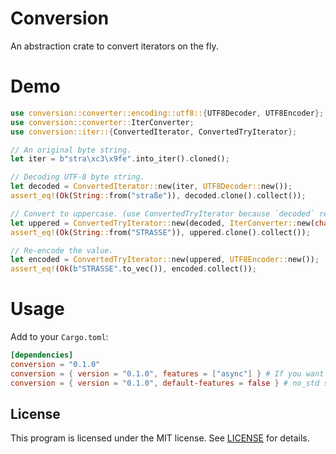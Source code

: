 # Conversion
An abstraction crate to convert iterators on the fly.

# Demo
```rust
use conversion::converter::encoding::utf8::{UTF8Decoder, UTF8Encoder};
use conversion::converter::IterConverter;
use conversion::iter::{ConvertedIterator, ConvertedTryIterator};

// An original byte string.
let iter = b"stra\xc3\x9fe".into_iter().cloned();

// Decoding UTF-8 byte string.
let decoded = ConvertedIterator::new(iter, UTF8Decoder::new());
assert_eq!(Ok(String::from("straße")), decoded.clone().collect());

// Convert to uppercase. (use ConvertedTryIterator because `decoded` returns Result items.)
let uppered = ConvertedTryIterator::new(decoded, IterConverter::new(char::to_uppercase));
assert_eq!(Ok(String::from("STRASSE")), uppered.clone().collect());

// Re-encode the value.
let encoded = ConvertedTryIterator::new(uppered, UTF8Encoder::new());
assert_eq!(Ok(b"STRASSE".to_vec()), encoded.collect());
```

# Usage
Add to your `Cargo.toml`:
```toml
[dependencies]
conversion = "0.1.0"
conversion = { version = "0.1.0", features = ["async"] } # If you want to use asynchronous stream.
conversion = { version = "0.1.0", default-features = false } # no_std support.
```

## License
This program is licensed under the MIT license.
See [LICENSE](https://github.com/watcol/conversion/blob/main/LICENSE) for details.
